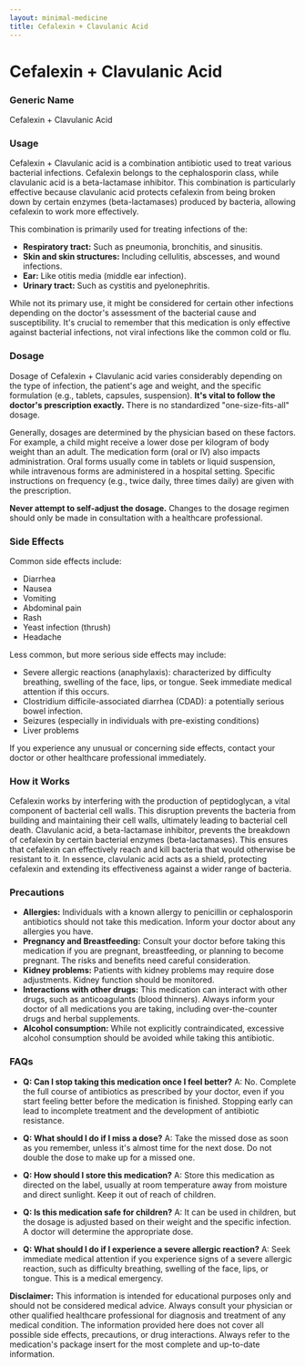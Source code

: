 ```yaml
---
layout: minimal-medicine
title: Cefalexin + Clavulanic Acid
---
```


# Cefalexin + Clavulanic Acid
### Generic Name
Cefalexin + Clavulanic Acid

### Usage

Cefalexin + Clavulanic acid is a combination antibiotic used to treat various bacterial infections.  Cefalexin belongs to the cephalosporin class, while clavulanic acid is a beta-lactamase inhibitor. This combination is particularly effective because clavulanic acid protects cefalexin from being broken down by certain enzymes (beta-lactamases) produced by bacteria, allowing cefalexin to work more effectively.

This combination is primarily used for treating infections of the:

* **Respiratory tract:**  Such as pneumonia, bronchitis, and sinusitis.
* **Skin and skin structures:** Including cellulitis, abscesses, and wound infections.
* **Ear:**  Like otitis media (middle ear infection).
* **Urinary tract:**  Such as cystitis and pyelonephritis.

While not its primary use, it might be considered for certain other infections depending on the doctor's assessment of the bacterial cause and susceptibility.  It's crucial to remember that this medication is only effective against bacterial infections, not viral infections like the common cold or flu.


### Dosage

Dosage of Cefalexin + Clavulanic acid varies considerably depending on the type of infection, the patient's age and weight, and the specific formulation (e.g., tablets, capsules, suspension).  **It's vital to follow the doctor's prescription exactly.**  There is no standardized "one-size-fits-all" dosage.

Generally, dosages are determined by the physician based on these factors.   For example, a child might receive a lower dose per kilogram of body weight than an adult.  The medication form (oral or IV) also impacts administration.  Oral forms usually come in tablets or liquid suspension, while intravenous forms are administered in a hospital setting.  Specific instructions on frequency (e.g., twice daily, three times daily) are given with the prescription.

**Never attempt to self-adjust the dosage.**  Changes to the dosage regimen should only be made in consultation with a healthcare professional.


### Side Effects

Common side effects include:

* Diarrhea
* Nausea
* Vomiting
* Abdominal pain
* Rash
* Yeast infection (thrush)
* Headache


Less common, but more serious side effects may include:

* Severe allergic reactions (anaphylaxis): characterized by difficulty breathing, swelling of the face, lips, or tongue.  Seek immediate medical attention if this occurs.
* Clostridium difficile-associated diarrhea (CDAD):  a potentially serious bowel infection.
* Seizures (especially in individuals with pre-existing conditions)
* Liver problems


If you experience any unusual or concerning side effects, contact your doctor or other healthcare professional immediately.


### How it Works

Cefalexin works by interfering with the production of peptidoglycan, a vital component of bacterial cell walls. This disruption prevents the bacteria from building and maintaining their cell walls, ultimately leading to bacterial cell death.  Clavulanic acid, a beta-lactamase inhibitor, prevents the breakdown of cefalexin by certain bacterial enzymes (beta-lactamases). This ensures that cefalexin can effectively reach and kill bacteria that would otherwise be resistant to it.  In essence, clavulanic acid acts as a shield, protecting cefalexin and extending its effectiveness against a wider range of bacteria.


### Precautions

* **Allergies:** Individuals with a known allergy to penicillin or cephalosporin antibiotics should not take this medication.  Inform your doctor about any allergies you have.
* **Pregnancy and Breastfeeding:**  Consult your doctor before taking this medication if you are pregnant, breastfeeding, or planning to become pregnant.  The risks and benefits need careful consideration.
* **Kidney problems:**  Patients with kidney problems may require dose adjustments.  Kidney function should be monitored.
* **Interactions with other drugs:**  This medication can interact with other drugs, such as anticoagulants (blood thinners).  Always inform your doctor of all medications you are taking, including over-the-counter drugs and herbal supplements.
* **Alcohol consumption:**  While not explicitly contraindicated, excessive alcohol consumption should be avoided while taking this antibiotic.


### FAQs

* **Q: Can I stop taking this medication once I feel better?**  A: No.  Complete the full course of antibiotics as prescribed by your doctor, even if you start feeling better before the medication is finished.  Stopping early can lead to incomplete treatment and the development of antibiotic resistance.

* **Q: What should I do if I miss a dose?**  A: Take the missed dose as soon as you remember, unless it's almost time for the next dose.  Do not double the dose to make up for a missed one.

* **Q: How should I store this medication?**  A: Store this medication as directed on the label, usually at room temperature away from moisture and direct sunlight.  Keep it out of reach of children.

* **Q: Is this medication safe for children?**  A:  It can be used in children, but the dosage is adjusted based on their weight and the specific infection.  A doctor will determine the appropriate dose.

* **Q: What should I do if I experience a severe allergic reaction?**  A: Seek immediate medical attention if you experience signs of a severe allergic reaction, such as difficulty breathing, swelling of the face, lips, or tongue. This is a medical emergency.


**Disclaimer:** This information is intended for educational purposes only and should not be considered medical advice. Always consult your physician or other qualified healthcare professional for diagnosis and treatment of any medical condition.  The information provided here does not cover all possible side effects, precautions, or drug interactions.  Always refer to the medication's package insert for the most complete and up-to-date information.
